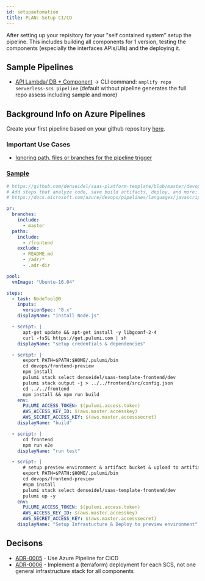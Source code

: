 ```yaml
---
id: setupautomation
title: PLAN: Setup CI/CD
---
```


After setting up your repisitory for your "self contained system" setup the pipeline. This includes building all components for 1 version, testing the components (especially the interfaces APIs/UIs) and the deploying it.

## Sample Pipelines

- [API Lambda/ DB + Component](#LinkToSampleInGithub) -> CLI command: `amplify repo serverless-scs pipeline` (default without pipeline generates the full repo assess including sample and more)

## Background Info on Azure Pipelines

Create your first pipeline based on your github repository [here](https://docs.microsoft.com/en-us/azure/devops/pipelines/get-started/?view=azure-devops).

### Important Use Cases

- [Ignoring path, files or branches for the pipeline trigger](https://docs.microsoft.com/en-us/azure/devops/pipelines/build/triggers?view=azure-devops&tabs=yaml)

### [Sample](https://github.com/denseidel/saas-platform-template/blob/master/devops/frontend-preview/azure-pipelines.yaml)

```yaml
# https://github.com/denseidel/saas-platform-template/blob/master/devops/frontend-preview/azure-pipelines.yaml
# Add steps that analyze code, save build artifacts, deploy, and more:
# https://docs.microsoft.com/azure/devops/pipelines/languages/javascript

pr:
  branches:
    include:
      - master
  paths:
    include:
      - /frontend
    exclude:
      - README.md
      - /adr/*
      - .adr-dir

pool:
  vmImage: "Ubuntu-16.04"

steps:
  - task: NodeTool@0
    inputs:
      versionSpec: "8.x"
    displayName: "Install Node.js"

  - script: |
      apt-get update && apt-get install -y libgconf-2-4
      curl -fsSL https://get.pulumi.com | sh
    displayName: "setup credentials & dependencies"

  - script: |
      export PATH=$PATH:$HOME/.pulumi/bin
      cd devops/frontend-preview
      npm install
      pulumi stack select denseidel/saas-template-frontend/dev
      pulumi stack output -j > ../../frontend/src/config.json
      cd ../../frontend
      npm install && npm run build
    env:
      PULUMI_ACCESS_TOKEN: $(pulumi.access.token)
      AWS_ACCESS_KEY_ID: $(aws.master.accesskey)
      AWS_SECRET_ACCESS_KEY: $(aws.master.accesssecret)
    displayName: "build"

  - script: |
      cd frontend
      npm run e2e
    displayName: "run test"

  - script: |
      # setup preview environment & artifact bucket & upload to artifiact bucket
      export PATH=$PATH:$HOME/.pulumi/bin
      cd devops/frontend-preview
      #npm install
      pulumi stack select denseidel/saas-template-frontend/dev
      pulumi up -y
    env:
      PULUMI_ACCESS_TOKEN: $(pulumi.access.token)
      AWS_ACCESS_KEY_ID: $(aws.master.accesskey)
      AWS_SECRET_ACCESS_KEY: $(aws.master.accesssecret)
    displayName: "Setup Infrastucture & Deploy to preview environment"
```

## Decisons

<!-- adrlog -->

- [ADR-0005](adr/0005-use-azure-pipeline-for-cicd.md) - Use Azure Pipeline for CICD
- [ADR-0006](0006-implement-a-terraform-deployment-for-each-scs-not-one-general-infrastructure-stack-for-all-components.md) - Implement a (terraform) deployment for each SCS, not one general infrastructure stack for all components

<!-- adrlogstop -->
